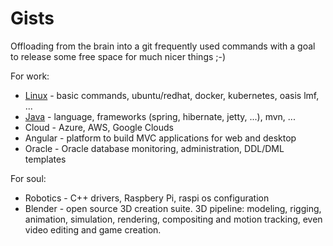 # Gists
Offloading from the brain into a git frequently used commands with a goal to release some free space for much nicer things ;-)

For work:
- [Linux](linux/linux.md) - basic commands, ubuntu/redhat, docker, kubernetes, oasis lmf, ...
- [Java](java/java.md) - language, frameworks (spring, hibernate, jetty, ...), mvn, ...
- Cloud - Azure, AWS, Google Clouds
- Angular - platform to build MVC applications for web and desktop
- Oracle - Oracle database monitoring, administration, DDL/DML templates

For soul:
- Robotics - C++ drivers, Raspbery Pi, raspi os configuration
- Blender - open source 3D creation suite. 3D pipeline: modeling, rigging, animation, simulation, rendering, compositing and motion tracking, even video editing and game creation.
